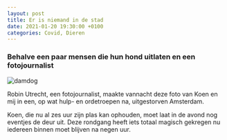 ```yaml
---
layout: post
title: Er is niemand in de stad
date: 2021-01-20 19:30:00 +0100
categories: Covid, Dieren
---
```


### Behalve een paar mensen die hun hond uitlaten en een fotojournalist 

![damdog](https:prisse.net/damdog.jpg)

Robin Utrecht, een fotojournalist, maakte vannacht deze foto van Koen en mij in een, op wat hulp- en ordetroepen na, uitgestorven Amsterdam.

Koen, die nu al zes uur zijn plas kan ophouden, moet laat in de avond nog eventjes de deur uit. Deze rondgang heeft iets totaal magisch gekregen nu iedereen binnen moet blijven na negen uur.
